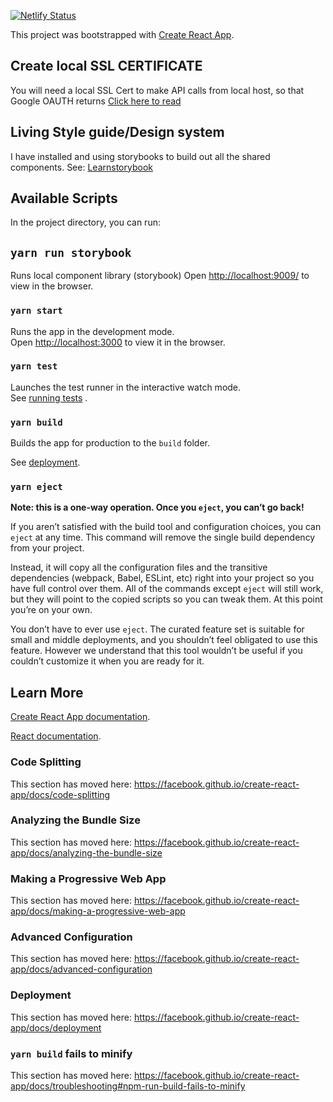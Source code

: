 [![Netlify Status](https://api.netlify.com/api/v1/badges/a5dafb09-b1e0-4043-868d-3303b92ada5c/deploy-status)](https://app.netlify.com/sites/cranky-albattani-daaadc/deploys)

This project was bootstrapped with [Create React App](https://github.com/facebook/create-react-app).
## Create local SSL CERTIFICATE

You will need a local SSL Cert to make API calls from local host, so that Google OAUTH returns 
[Click here to read](https://www.freecodecamp.org/news/how-to-get-https-working-on-your-local-development-environment-in-5-minutes-7af615770eec)

## Living Style guide/Design system

I have installed and using storybooks to build out all the shared components. 
See: [Learnstorybook](https://www.learnstorybook.com/intro-to-storybook/react/en/get-started/)

## Available Scripts

In the project directory, you can run:

## `yarn run storybook`

Runs local component library (storybook)
Open [http://localhost:9009/](http://localhost:9009) to view in the browser.

### `yarn start`

Runs the app in the development mode.<br />
Open [http://localhost:3000](http://localhost:3000) to view it in the browser.

### `yarn test`

Launches the test runner in the interactive watch mode.<br />
See [running tests](https://facebook.github.io/create-react-app/docs/running-tests) .

### `yarn build`

Builds the app for production to the `build` folder.<br />

See [deployment](https://facebook.github.io/create-react-app/docs/deployment).

### `yarn eject`

**Note: this is a one-way operation. Once you `eject`, you can’t go back!**

If you aren’t satisfied with the build tool and configuration choices, you can `eject` at any time. This command will remove the single build dependency from your project.

Instead, it will copy all the configuration files and the transitive dependencies (webpack, Babel, ESLint, etc) right into your project so you have full control over them. All of the commands except `eject` will still work, but they will point to the copied scripts so you can tweak them. At this point you’re on your own.

You don’t have to ever use `eject`. The curated feature set is suitable for small and middle deployments, and you shouldn’t feel obligated to use this feature. However we understand that this tool wouldn’t be useful if you couldn’t customize it when you are ready for it.

## Learn More

[Create React App documentation](https://facebook.github.io/create-react-app/docs/getting-started).

[React documentation](https://reactjs.org/).

### Code Splitting

This section has moved here: https://facebook.github.io/create-react-app/docs/code-splitting

### Analyzing the Bundle Size

This section has moved here: https://facebook.github.io/create-react-app/docs/analyzing-the-bundle-size

### Making a Progressive Web App

This section has moved here: https://facebook.github.io/create-react-app/docs/making-a-progressive-web-app

### Advanced Configuration

This section has moved here: https://facebook.github.io/create-react-app/docs/advanced-configuration

### Deployment

This section has moved here: https://facebook.github.io/create-react-app/docs/deployment

### `yarn build` fails to minify

This section has moved here: https://facebook.github.io/create-react-app/docs/troubleshooting#npm-run-build-fails-to-minify
